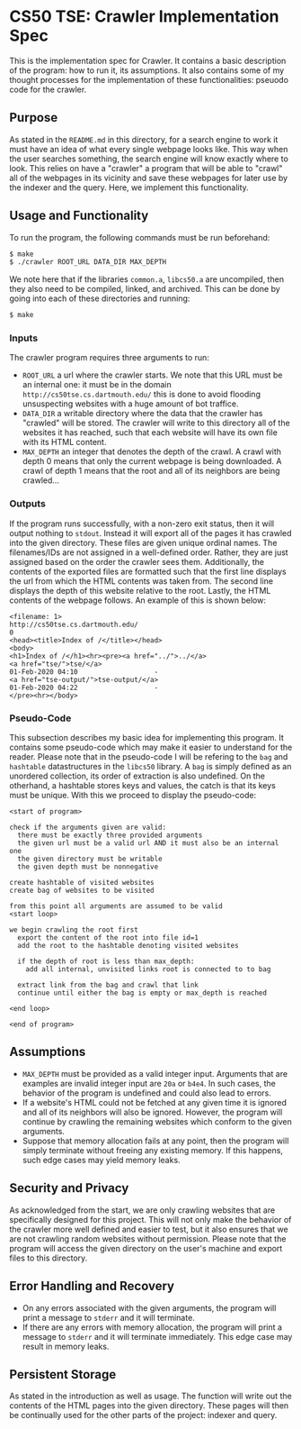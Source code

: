 # CS50 TSE: Crawler Implementation Spec
This is the implementation spec for Crawler. It contains a basic 
description of the program: how to run it, its assumptions. It also
contains some of my thought processes for the implementation of these
functionalities: pseuodo code for the crawler.

## Purpose
As stated in the `README.md` in this directory, for a search engine to work
it must have an idea of what every single webpage looks like. This way when
the user searches something, the search engine will know exactly where to 
look. This relies on have a "crawler" a program that will be able to "crawl"
all of the webpages in its vicinity and save these webpages for later use
by the indexer and the query. Here, we implement this functionality. 

## Usage and Functionality
To run the program, the following commands must be run beforehand:
```bash
$ make
$ ./crawler ROOT_URL DATA_DIR MAX_DEPTH
```
We note here that if the libraries `common.a`, `libcs50.a` are uncompiled,
then they also need to be compiled, linked, and archived. This can be done
by going into each of these directories and running:
```bash
$ make
```

### Inputs
The crawler program requires three arguments to run:
- `ROOT_URL` a url where the crawler starts. We note that this URL must be 
an internal one: it must be in the domain `http://cs50tse.cs.dartmouth.edu/`
this is done to avoid flooding unsuspecting websites with a huge amount of
bot traffice.
- `DATA_DIR` a writable directory where the data that the crawler has "crawled" will be stored. The crawler will write to this directory all of the websites
it has reached, such that each website will have its own file with its HTML 
content.
- `MAX_DEPTH` an integer that denotes the depth of the crawl. A crawl with
depth 0 means that only the current webpage is being downloaded. A crawl of
depth 1 means that the root and all of its neighbors are being crawled...

### Outputs 
If the program runs successfully, with a non-zero exit status, then it will
output nothing to `stdout`. Instead it will export all of the pages it has
crawled into the given directory. These files are given unique ordinal 
names. The filenames/IDs are not assigned in a well-defined order. Rather,
they are just assigned based on the order the crawler sees them. 
Additionally, the contents of the exported files are formatted such that
the first line displays the url from which the HTML contents was taken
from. The second line displays the depth of this website relative to the root.
Lastly, the HTML contents of the webpage follows. An example of this is
shown below:
```
<filename: 1>
http://cs50tse.cs.dartmouth.edu/
0
<head><title>Index of /</title></head>
<body>
<h1>Index of /</h1><hr><pre><a href="../">../</a>
<a href="tse/">tse/</a>                                               01-Feb-2020 04:10                   -
<a href="tse-output/">tse-output/</a>                                        01-Feb-2020 04:22                   -
</pre><hr></body>
```
### Pseudo-Code
This subsection describes my basic idea for implementing this program. It contains
some pseudo-code which may make it easier to understand for the reader. Please
note that in the pseudo-code I will be refering to the `bag` and `hashtable` 
datastructures in the `libcs50` library. A `bag` is simply defined as an 
unordered collection, its order of extraction is also undefined. On the otherhand,
a hashtable stores keys and values, the catch is that its keys must be unique.
With this we proceed to display the pseudo-code:
```
<start of program>

check if the arguments given are valid:
  there must be exactly three provided arguments
  the given url must be a valid url AND it must also be an internal one
  the given directory must be writable
  the given depth must be nonnegative

create hashtable of visited websites
create bag of websites to be visited

from this point all arguments are assumed to be valid
<start loop>

we begin crawling the root first
  export the content of the root into file id=1
  add the root to the hashtable denoting visited websites
  
  if the depth of root is less than max_depth:
    add all internal, unvisited links root is connected to to bag

  extract link from the bag and crawl that link
  continue until either the bag is empty or max_depth is reached

<end loop>

<end of program>
```

## Assumptions
- `MAX_DEPTH` must be provided as a valid integer input. Arguments that are
examples are invalid integer input are `20a` or `b4e4`. In such cases, the
behavior of the program is undefined and could also lead to errors.
- If a website's HTML could not be fetched at any given time it is ignored
and all of its neighbors will also be ignored. However, the program will
continue by crawling the remaining websites which conform to the given 
arguments.
- Suppose that memory allocation fails at any point, then the program will 
simply terminate without freeing any existing memory. If this happens, such
edge cases may yield memory leaks.

## Security and Privacy 
As acknowledged from the start, we are only crawling websites that are
specifically designed for this project. This will not only make the behavior
of the crawler more well defined and easier to test, but it also ensures
that we are not crawling random websites without permission. Please note that
the program will access the given directory on the user's machine and export
files to this directory.

## Error Handling and Recovery
- On any errors associated with the given arguments, the program will print a
message to `stderr` and it will terminate.
- If there are any errors with memory allocation, the program will print a 
message to `stderr` and it will terminate immediately. This edge case may 
result in memory leaks.

## Persistent Storage
As stated in the introduction as well as usage. The function will write out 
the contents of the HTML pages into the given directory. These pages will then
be continually used for the other parts of the project: indexer and query.
